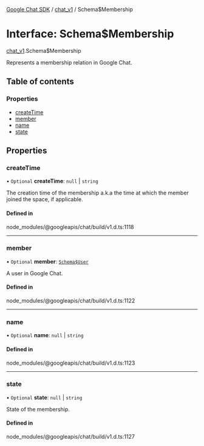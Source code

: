 [Google Chat SDK](../README.md) / [chat\_v1](../modules/chat_v1.md) / Schema$Membership

# Interface: Schema$Membership

[chat_v1](../modules/chat_v1.md).Schema$Membership

Represents a membership relation in Google Chat.

## Table of contents

### Properties

- [createTime](chat_v1.Schema_Membership.md#createtime)
- [member](chat_v1.Schema_Membership.md#member)
- [name](chat_v1.Schema_Membership.md#name)
- [state](chat_v1.Schema_Membership.md#state)

## Properties

### createTime

• `Optional` **createTime**: ``null`` \| `string`

The creation time of the membership a.k.a the time at which the member joined the space, if applicable.

#### Defined in

node_modules/@googleapis/chat/build/v1.d.ts:1118

___

### member

• `Optional` **member**: [`Schema$User`](chat_v1.Schema_User.md)

A user in Google Chat.

#### Defined in

node_modules/@googleapis/chat/build/v1.d.ts:1122

___

### name

• `Optional` **name**: ``null`` \| `string`

#### Defined in

node_modules/@googleapis/chat/build/v1.d.ts:1123

___

### state

• `Optional` **state**: ``null`` \| `string`

State of the membership.

#### Defined in

node_modules/@googleapis/chat/build/v1.d.ts:1127
